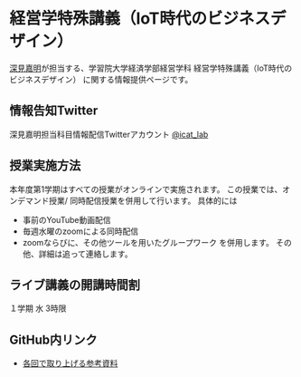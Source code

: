 # 経営学特殊講義（IoT時代のビジネスデザイン）
[深見嘉明](https://github.com/icat-lab/icat_lab)が担当する、学習院大学経済学部経営学科 経営学特殊講義（IoT時代のビジネスデザイン） に関する情報提供ページです。

## 情報告知Twitter
深見嘉明担当科目情報配信Twitterアカウント [@icat_lab](https://twitter.com/icat_lab)

## 授業実施方法
本年度第1学期はすべての授業がオンラインで実施されます。
この授業では、オンデマンド授業/ 同時配信授業を併用して行います。
具体的には
- 事前のYouTube動画配信
- 毎週水曜のzoomによる同時配信
- zoomならびに、その他ツールを用いたグループワーク
を併用します。
その他、詳細は追って連絡します。

## ライブ講義の開講時間割
１学期 水 3時限

## GitHub内リンク
- [各回で取り上げる参考資料](https://github.com/icat-lab/Biz_Design_IoT/blob/master/references.md)
